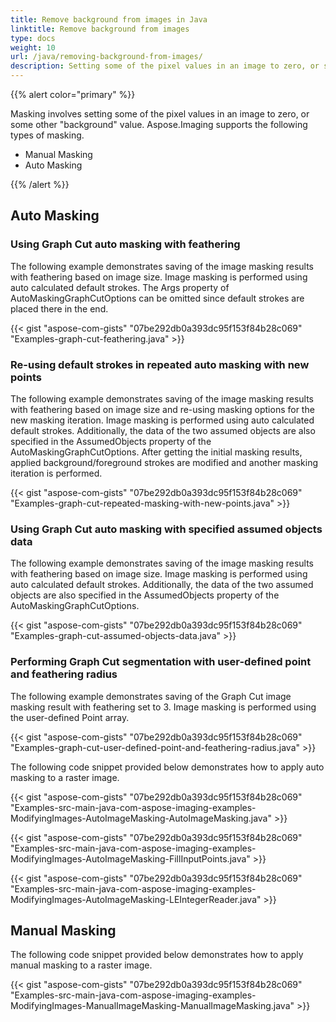 ```yaml
---
title: Remove background from images in Java
linktitle: Remove background from images
type: docs
weight: 10
url: /java/removing-background-from-images/
description: Setting some of the pixel values in an image to zero, or some other “background” value is known as Masking. Java Image Processing Library supports the following types of masking.
---
```


{{% alert color="primary" %}} 

Masking involves setting some of the pixel values in an image to zero, or some other "background" value. Aspose.Imaging supports the following types of masking.

- Manual Masking
- Auto Masking

{{% /alert %}} 

## **Auto Masking**

### **Using Graph Cut auto masking with feathering**

The following example demonstrates saving of the image masking results with feathering based on image size. Image masking is performed using auto calculated default strokes. The Args property of AutoMaskingGraphCutOptions can be omitted since default strokes are placed there in the end.

{{< gist "aspose-com-gists" "07be292db0a393dc95f153f84b28c069" "Examples-graph-cut-feathering.java" >}}

### **Re-using default strokes in repeated auto masking with new points**

The following example demonstrates saving of the image masking results with feathering based on image size and re-using masking options for the new masking iteration. Image masking is performed using auto calculated default strokes. Additionally, the data of the two assumed objects are also specified in the AssumedObjects property of the AutoMaskingGraphCutOptions. After getting the initial masking results, applied background/foreground strokes are modified and another masking iteration is performed.

{{< gist "aspose-com-gists" "07be292db0a393dc95f153f84b28c069" "Examples-graph-cut-repeated-masking-with-new-points.java" >}}

### **Using Graph Cut auto masking with specified assumed objects data**

The following example demonstrates saving of the image masking results with feathering based on image size. Image masking is performed using auto calculated default strokes. Additionally, the data of the two assumed objects are also specified in the AssumedObjects property of the AutoMaskingGraphCutOptions.

{{< gist "aspose-com-gists" "07be292db0a393dc95f153f84b28c069" "Examples-graph-cut-assumed-objects-data.java" >}}

### **Performing Graph Cut segmentation with user-defined point and feathering radius**
The following example demonstrates saving of the Graph Cut image masking result with feathering set to 3. Image masking is performed using the user-defined Point array.

{{< gist "aspose-com-gists" "07be292db0a393dc95f153f84b28c069" "Examples-graph-cut-user-defined-point-and-feathering-radius.java" >}}

The following code snippet provided below demonstrates how to apply auto masking to a raster image.

{{< gist "aspose-com-gists" "07be292db0a393dc95f153f84b28c069" "Examples-src-main-java-com-aspose-imaging-examples-ModifyingImages-AutoImageMasking-AutoImageMasking.java" >}}

{{< gist "aspose-com-gists" "07be292db0a393dc95f153f84b28c069" "Examples-src-main-java-com-aspose-imaging-examples-ModifyingImages-AutoImageMasking-FillInputPoints.java" >}}

{{< gist "aspose-com-gists" "07be292db0a393dc95f153f84b28c069" "Examples-src-main-java-com-aspose-imaging-examples-ModifyingImages-AutoImageMasking-LEIntegerReader.java" >}}

## **Manual Masking**
The following code snippet provided below demonstrates how to apply manual masking to a raster image.

{{< gist "aspose-com-gists" "07be292db0a393dc95f153f84b28c069" "Examples-src-main-java-com-aspose-imaging-examples-ModifyingImages-ManualImageMasking-ManualImageMasking.java" >}}
